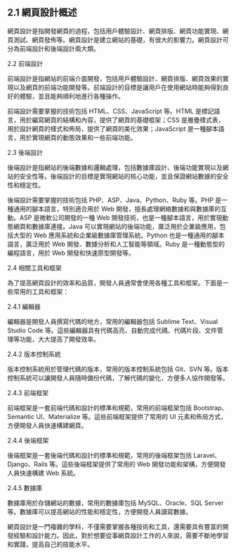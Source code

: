 ## 2.1 網頁設計概述

網頁設計是指開發網頁的過程，包括用戶體驗設計、網頁排版、網頁功能實現、網頁測試、網頁發佈等。網頁設計是建立網站的基礎，有很大的影響力。網頁設計可分為前端設計和後端設計兩大類。

2.2 前端設計

前端設計是指網站的前端介面開發，包括用戶體驗設計、網頁排版、網頁效果的實現以及網頁的前端功能開發等。前端設計的目標是讓用戶在使用網站時能夠得到良好的體驗，並且能夠順利地進行各種操作。

前端設計需要掌握的技術包括 HTML、CSS、JavaScript 等。HTML 是標記語言，用於編寫網頁的結構和內容，提供了網頁的基礎框架；CSS 是層疊樣式表，用於設計網頁的樣式和佈局，提供了網頁的美化效果；JavaScript 是一種腳本語言，用於實現網頁的動態效果和一些前端功能。

2.3 後端設計

後端設計是指網站的後端數據和邏輯處理，包括數據庫設計、後端功能實現以及網站的安全性等。後端設計的目標是實現網站的核心功能，並且保證網站數據的安全性和穩定性。

後端設計需要掌握的技術包括 PHP、ASP、Java、Python、Ruby 等。PHP 是一種通用的腳本語言，特別適合用於 Web 開發，擅長處理網絡數據和與數據庫的互動。ASP 是微軟公司開發的一種 Web 開發技術，也是一種腳本語言，用於實現動態網頁和數據庫連接。Java 可以實現網站的後端功能，廣泛用於企業級應用，包括大型的 Web 應用系統和企業級數據庫管理系統。Python 也是一種通用的腳本語言，廣泛用於 Web 開發、數據分析和人工智能等領域。Ruby 是一種動態型的編程語言，用於 Web 開發和快速原型開發等。

2.4 相關工具和框架

為了提高網頁設計的效率和品質，開發人員通常會使用各種工具和框架。下面是一些常用的工具和框架：

2.4.1 編輯器

編輯器是開發人員撰寫代碼的地方，常用的編輯器包括 Sublime Text、Visual Studio Code 等。這些編輯器具有代碼高亮、自動完成代碼、代碼片段、文件管理等功能，大大提高了開發效率。

2.4.2 版本控制系統

版本控制系統用於管理代碼的版本，常用的版本控制系統包括 Git、SVN 等。版本控制系統可以讓開發人員隨時備份代碼，了解代碼的變化，方便多人協作開發等。

2.4.3 前端框架

前端框架是一套前端代碼和設計的標準和規範，常用的前端框架包括 Bootstrap、Semantic UI、Materialize 等。這些前端框架提供了常用的 UI 元素和佈局方式，方便開發人員快速構建網頁。

2.4.4 後端框架

後端框架是一套後端代碼和設計的標準和規範，常用的後端框架包括 Laravel、Django、Rails 等。這些後端框架提供了常用的 Web 開發功能和架構，方便開發人員快速構建 Web 系統。

2.4.5 數據庫

數據庫用於存儲網站的數據，常用的數據庫包括 MySQL、Oracle、SQL Server 等。數據庫可以提高網站的性能和穩定性，方便開發人員讀寫數據。

網頁設計是一門複雜的學科，不僅需要掌握各種技術和工具，還需要具有豐富的開發經驗和設計能力。因此，對於想要從事網頁設計工作的人來說，需要不斷地學習和實踐，提高自己的技能水平。